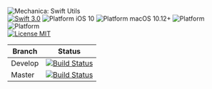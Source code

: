 ![Mechanica: Swift Utils](https://raw.githubusercontent.com/tinrobots/Mechanica/assets/mechanica.png)
<br/>
[![Swift 3.0](https://img.shields.io/badge/Swift-3.0-orange.svg?style=flat)](https://developer.apple.com/swift) 
![Platform iOS 10](https://img.shields.io/badge/Platform-iOS%2010%2B-blue.svg) 
![Platform macOS 10.12+](https://img.shields.io/badge/Platform-macOS%2010.12%2B-blue.svg) 
![Platform](https://img.shields.io/badge/Platform-tvOS%2010%2B-blue.svg) 
![Platform](https://img.shields.io/badge/Platform-watchOS%203%2B-blue.svg)
<br/>
[![License MIT](https://img.shields.io/badge/License-MIT-lightgrey.svg?style=flat)](https://github.com/alemar11/Console/blob/master/LICENSE)


|Branch|Status|
|----|----|
|Develop|[![Build Status](https://travis-ci.org/tinrobots/Mechanica.svg?branch=develop)](https://travis-ci.org/tinrobots/Mechanica)|
|Master|[![Build Status](https://travis-ci.org/tinrobots/Mechanica.svg?branch=master)](https://travis-ci.org/tinrobots/Mechanica)|